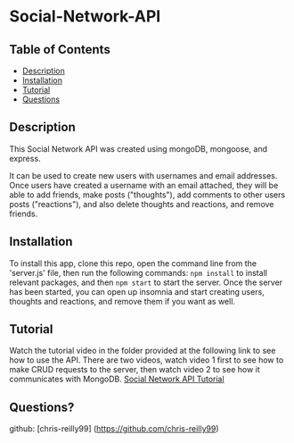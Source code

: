 # Social-Network-API

## Table of Contents
* [Description](#description)
* [Installation](#installation)
* [Tutorial](#tutorial)
* [Questions](#questions)

## Description
This Social Network API was created using mongoDB, mongoose, and express.

It can be used to create new users with usernames and email addresses. Once users have created a username with an email attached, they will be able to add friends, make posts ("thoughts"), add comments to other users posts ("reactions"), and also delete thoughts and reactions, and remove friends.

## Installation
To install this app, clone this repo, open the command line from the 'server.js' file, then run the following commands: `npm install` to install relevant packages, and then `npm start` to start the server. Once the server has been started, you can open up insomnia and start creating users, thoughts and reactions, and remove them if you want as well.

## Tutorial
Watch the tutorial video in the folder provided at the following link to see how to use the API. There are two videos, watch video 1 first to see how to make CRUD requests to the server, then watch video 2 to see how it communicates with MongoDB.
[Social Network API Tutorial](https://drive.google.com/drive/folders/1N3r2pJxI1gLtAkTg4pRfQ9bu8aHv2ZR8?usp=sharing)

## Questions?
github: [chris-reilly99] (https://github.com/chris-reilly99)
